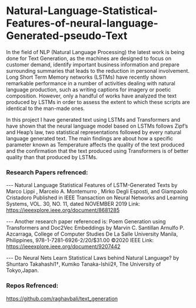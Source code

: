 # Natural-Language-Statistical-Features-of-neural-language-Generated-pseudo-Text
In the field of NLP (Natural Language Processing) the latest work is being done for Text Generation, as the machines are designed to focus on customer demand, identify important business information and prepare surrounding summaries that leads to the reduction in personal involvement. Long Short Term Memory networks (LSTMs) have recently shown remarkable performance in a number of activities dealing with natural language production, such as writing captions for imagery or poetic composition. However, only a handful of works have analyzed the text produced by LSTMs in order to assess the extent to which these scripts are identical to the man-made ones.

In this project I have generated text using LSTMs and Transformers and have shown that the neural language model based on LSTMs follows Zipf’s and Heap’s law, two statistical representations followed by every natural language generated text. The main findings are about how a specific parameter known as Temperature affects the quality of the text produced and the confirmation that the text produced using Transformers is of better quality than that produced by LSTMs.

### Research Papers refrenced: 

--- Natural Language Statistical Features of LSTM-Generated Texts by Marco Lippi , Marcelo A. Montemurro , Mirko Degli Esposti, and Giampaolo Cristadoro Published in IEEE Transaction on Neural Networks and Learning Systems, VOL. 30, NO. 11, dated NOVEMBER 2019
Link: https://ieeexplore.ieee.org/document/8681285


--- Another research paper referenced is: Poem Generation using Transformers and Doc2Vec Embeddings by Marvin C. Santillan Arnulfo P. Azcarraga, College of Computer Studies De La Salle University Manila, Philippines, 978-1-7281-6926-2/20/$31.00 ©2020 IEEE
Link: https://ieeexplore.ieee.org/document/9207442

--- Do Neural Nets Learn Statistical Laws behind Natural Language? by Shuntaro Takahashi1†, Kumiko Tanaka-Ishii2‡, The University of Tokyo,Japan.

### Repos Refrenced: 

https://github.com/raghavbali/text_generation

